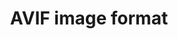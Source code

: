 ---
title: "AVIF image format"
description: "A modern image format based on the AV1 video format."
category: image
keywords: image,img,AVIF
tags: performance
last_test_date: "2021-05-14"
test_url: "/tests/images.html"
test_results_url: "https://app.emailonacid.com/app/acidtest/d69Dg0BGvV5zAiHI1fjKX6BDulsODM8eYdKO9QVxlNuUL/list"
stats: {
  apple-mail: {
    macos: {
      "11": "n",
      "12": "n",
      "13": "n",
      "13.1": "y #2"
    },
    ios: {
      "11": "n",
      "12": "n",
      "13": "n",
      "14": "n",
      "16.2": "y #2"
    }
  },
  gmail: {
    desktop-webmail: {
      "2021-01": "n",
      "2023-01": "y #3"
    },
    ios: {
      "2021-01": "n",
      "2023-01": "y #3"
    },
    android: {
      "2021-01": "n",
      "2023-01": "y #3"
    },
    mobile-webmail: {
      "2021-01": "n",
      "2023-01": "y #3"
    }
  },
  orange: {
    desktop-webmail: {
      "2021-01":"y #1"
    },
    ios: {
      "2021-01":"n"
    },
    android: {
      "2021-05":"y"
    }
  },
  outlook: {
    windows: {
      "2007": "n",
      "2010": "n",
      "2013": "n",
      "2016": "n",
      "2019": "n"
    },
    windows-mail: {
      "2021-01": "n"
    },
    macos: {
      "2021-01": "n",
      "2023-01": "y #2"
    },
    outlook-com: {
      "2021-01": "y #1"
    },
    ios: {
      "2021-01": "n",
      "2023-01": "y #2"
    },
    android: {
      "4.2116.0": "y #1"
    }
  },
  yahoo: {
    desktop-webmail: {
      "2021-01": "y #1"
    },
    ios: {
      "2021-01": "n",
      "2023-01": "y #2"
    },
    android: {
      "6.27": "y #1"
    }
  },
  aol: {
    desktop-webmail: {
      "2021-01": "y #1"
    },
    ios: {
      "2021-01": "n",
      "2023-01": "y #2"
    },
    android: {
      "2021-05": "y #1"
    }
  },
  samsung-email: {
    android: {
      "6.1.31.2": "n",
      "6.1.74.5": "y"
    }
  },
  sfr: {
    desktop-webmail: {
      "2021-01":"y #1"
    },
    ios: {
      "2021-01":"n"
    },
    android: {
      "2021-05":"y #1"
    }
  },
  thunderbird: {
    macos: {
      "78.10": "n",
      "102.6": "y #2"
    }
  },
  protonmail: {
    desktop-webmail: {
      "2021-01":"y #1"
    },
    ios: {
      "2021-05":"n",
      "2023-01":"n"
    },
    android: {
      "2021-01":"y #1"
    }
  },
  hey: {
    desktop-webmail: {
      "2021-05":"n",
      "2023-01":"y"
    }
  },
  mail-ru: {
    desktop-webmail: {
      "2021-01":"n",
      "2023-01":"n"
    }
  },
  fastmail: {
    desktop-webmail: {
      "2021-07": "n",
      "2023-01": "n"
    }
  },
  laposte: {
    desktop-webmail: {
      "2021-08": "y"
    }
  }
}
notes_by_num: {
  "1": "Support depends on browser and operating system support.",
  "2": "Does not support animated AVIF.",
  "3": "Converts still AVIF into a jpg and animated AVIF into a gif."
}
links: {
  "Can I use: AVIF image format":"https://caniuse.com/avif",
  "MDN: Image file type and format guide":"https://developer.mozilla.org/en-US/docs/Web/Media/Formats/Image_types",
  "avif.io: a free AVIF converter by Justin Schmitz and Niksa Sporin":"https://avif.io/"
}
---